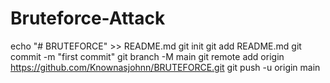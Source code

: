 # Bruteforce-Attack

echo "# BRUTEFORCE" >> README.md
git init
git add README.md
git commit -m "first commit"
git branch -M main
git remote add origin https://github.com/Knownasjohnn/BRUTEFORCE.git
git push -u origin main
